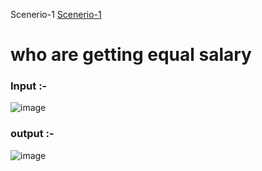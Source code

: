 Scenerio-1
<a href="https://github.com/deshmukhamol100/Practice/blob/main/Scenerio-1.py">Scenerio-1</a>
# who are getting equal salary
<H3> Input :-</H3>

![image](https://github.com/user-attachments/assets/4073a0ef-b061-460d-a994-775853175e98)


<H3> output :-</H3>

![image](https://github.com/user-attachments/assets/093913ed-2477-4337-98f6-d9bacdf24193)

